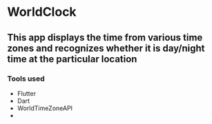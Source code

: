 # WorldClock
## This app displays the time from various time zones and recognizes whether it is day/night time at the particular location
### Tools used
- Flutter
- Dart
- WorldTimeZoneAPI
- 
